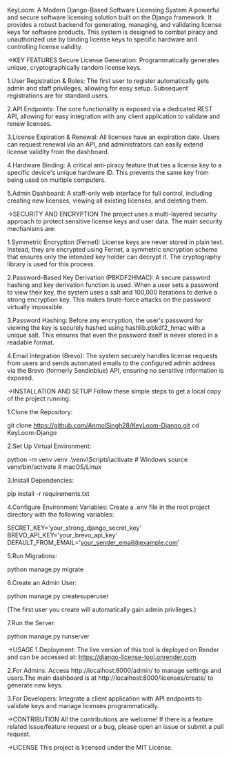 KeyLoom: A Modern Django-Based Software Licensing System A powerful and secure software licensing solution built on the Django framework. It provides a robust backend for generating, managing, and validating license keys for software products. This system is designed to combat piracy and unauthorized use by binding license keys to specific hardware and controlling license validity.

->KEY FEATURES Secure License Generation: Programmatically generates unique, cryptographically random license keys.

1.User Registration & Roles: The first user to register automatically gets admin and staff privileges, allowing for easy setup. Subsequent registrations are for standard users.

2.API Endpoints: The core functionality is exposed via a dedicated REST API, allowing for easy integration with any client application to validate and renew licenses.

3.License Expiration & Renewal: All licenses have an expiration date. Users can request renewal via an API, and administrators can easily extend license validity from the dashboard.

4.Hardware Binding: A critical anti-piracy feature that ties a license key to a specific device's unique hardware ID. This prevents the same key from being used on multiple computers.

5.Admin Dashboard: A staff-only web interface for full control, including creating new licenses, viewing all existing licenses, and deleting them.

->SECURITY AND ENCRYPTION The project uses a multi-layered security approach to protect sensitive license keys and user data. The main security mechanisms are:

1.Symmetric Encryption (Fernet): License keys are never stored in plain text. Instead, they are encrypted using Fernet, a symmetric encryption scheme that ensures only the intended key holder can decrypt it. The cryptography library is used for this process.

2.Password-Based Key Derivation (PBKDF2HMAC): A secure password hashing and key derivation function is used. When a user sets a password to view their key, the system uses a salt and 100,000 iterations to derive a strong encryption key. This makes brute-force attacks on the password virtually impossible.

3.Password Hashing: Before any encryption, the user's password for viewing the key is securely hashed using hashlib.pbkdf2_hmac with a unique salt. This ensures that even the password itself is never stored in a readable format.

4.Email Integration (Brevo): The system securely handles license requests from users and sends automated emails to the configured admin address via the Brevo (formerly Sendinblue) API, ensuring no sensitive information is exposed.

->INSTALLATION AND SETUP Follow these simple steps to get a local copy of the project running:

1.Clone the Repository:

git clone https://github.com/AnmolSingh28/KeyLoom-Django.git cd KeyLoom-Django

2.Set Up Virtual Environment:

python -m venv venv .\venv\Scripts\activate # Windows source venv/bin/activate # macOS/Linux

3.Install Dependencies:

pip install -r requirements.txt

4.Configure Environment Variables: Create a .env file in the root project directory with the following variables:

SECRET_KEY='your_strong_django_secret_key' BREVO_API_KEY='your_brevo_api_key' DEFAULT_FROM_EMAIL='your_sender_email@example.com'

5.Run Migrations:

python manage.py migrate

6.Create an Admin User:

python manage.py createsuperuser

(The first user you create will automatically gain admin privileges.)

7.Run the Server:

python manage.py runserver

->USAGE
1.Deployment: The live version of this tool is deployed on Render and can be accessed at: https://django-license-tool.onrender.com

2.For Admins: Access http://localhost:8000/admin/ to manage settings and users.The main dashboard is at http://localhost:8000/licenses/create/ to generate new keys.

3.For Developers: Integrate a client application with API endpoints to validate keys and manage licenses programmatically.

->CONTRIBUTION All the contributions are welcome! If there is a feature related issue/feature request or a bug, please open an issue or submit a pull request.

->LICENSE This project is licensed under the MIT License.
